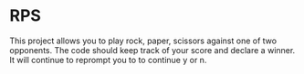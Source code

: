 # RPS

This project allows you to play rock, paper, scissors against one of two opponents.
The code should keep track of your score and declare a winner.
It will continue to reprompt you to to continue y or n.
